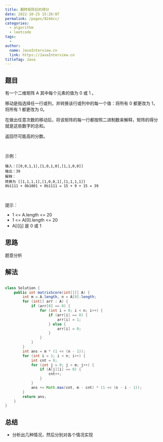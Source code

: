 ```yaml
---
title: 翻转矩阵后的得分
date: 2022-10-25 15:26:07
permalink: /pages/8244cc/
categories:
  - algorithm
  - leetcode
tags:
  - 
author: 
  name: JavaInterview.cn
  link: https://JavaInterview.cn
titleTag: Java
---
```


## 题目

有一个二维矩阵 A 其中每个元素的值为 0 或 1 。

移动是指选择任一行或列，并转换该行或列中的每一个值：将所有 0 都更改为 1，将所有 1 都更改为 0。

在做出任意次数的移动后，将该矩阵的每一行都按照二进制数来解释，矩阵的得分就是这些数字的总和。

返回尽可能高的分数。

 

示例：

    输入：[[0,0,1,1],[1,0,1,0],[1,1,0,0]]
    输出：39
    解释：
    转换为 [[1,1,1,1],[1,0,0,1],[1,1,1,1]]
    0b1111 + 0b1001 + 0b1111 = 15 + 9 + 15 = 39
 

提示：

- 1 <= A.length <= 20
- 1 <= A[0].length <= 20
- A[i][j] 是 0 或 1


## 思路

题意分析

## 解法
```java

class Solution {
    public int matrixScore(int[][] A) {
        int m = A.length, n = A[0].length;
        for (int[] arr : A) {
            if (arr[0] == 0) {
                for (int i = 0; i < n; i++) {
                    if (arr[i] == 0) {
                        arr[i] = 1;
                    } else {
                        arr[i] = 0;
                    }
                }
            }
        }
        int ans = m * (1 << (n - 1));
        for (int i = 1; i < n; i++) {
            int cnt = 0;
            for (int j = 0; j < m; j++) {
                if (A[j][i] == 0) {
                    cnt++;
                }
            }
            ans += Math.max(cnt, m - cnt) * (1 << (n - i - 1));
        }
        return ans;
    }
}
```

## 总结

- 分析出几种情况，然后分别对各个情况实现 

